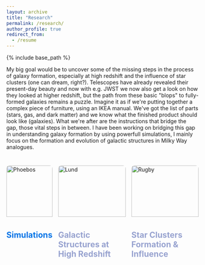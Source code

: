 ```yaml
---
layout: archive
title: "Research"
permalink: /research/
author_profile: true
redirect_from:
  - /resume
---
```

{% include base_path %}

My big goal would be to uncover some of the missing steps in the process of galaxy formation, especially at high redshift and the influence of star clusters (one can dream, right?). Telescopes have already revealed their present-day beauty and now with e.g. JWST we now also get a look on how they looked at higher redshift, but the path from these basic "blops" to fully-formed galaxies remains a puzzle. Imagine it as if we're putting together a complex piece of furniture, using an IKEA manual. We've got the list of parts (stars, gas, and dark matter) and we know what the finished product should look like (galaxies). What we're after are the instructions that bridge the gap, those vital steps in between. I have been working on bridging this gap in understanding galaxy formation by using powerfull simulations, I mainly focus on the formation and evolution of galactic structures in Milky Way analogues. 

<html lang="en">
<head>
  <meta charset="UTF-8">
  <meta name="viewport" content="width=device-width, initial-scale=1.0">
  <title>Three Topics Layout</title>
  <style>
    /* Container for the topics */
    .topics-container {
      display: flex;
      gap: 15px; /* Reduced space between the boxes */
      max-width: 1200px;
      margin: 40px auto;
      justify-content: space-between;
    }

    /* Individual topic cards */
    .topic {
      background: #ffffff;
      border-radius: 8px;
      box-shadow: 0 4px 8px rgba(0, 0, 0, 0.1);
      padding: 15px; /* Reduced padding inside the box */
      width: 300px;
      text-align: center;
    }

    /* Topic images */
    .topic img {
      width: 100%;
      height: auto;
      border-radius: 8px 8px 0 0; /* Round top corners of the image */
      margin-bottom: 5px; /* Reduced space between image and title */
    }

    /* Topic title and description */
    .topic h2 {
      font-size: 1 rem; /* Smaller font size for title */
      margin-bottom: 5px; /* Reduced space between title and description */
    }

    .topic p {
      font-size: 0.8rem; /* Smaller font size for text */
      color: #666;
    }
  </style>
</head>
<body>
  <div class="topics-container">
    <div class="topic">
      <img src="https://github.com/user-attachments/assets/c5384001-0b37-4206-8bd0-6b7b63b49f24" alt="Phoebos" />
      <h2><a href="https://fvandonkelaar.github.io/sims/"  style="text-decoration: none; color: #0073e6;">Simulations</a></h2>
    </div>
    <div class="topic">
       <img src="https://github.com/user-attachments/assets/f7fe56f0-0d73-4a94-a351-ad3847545a96" alt="Lund" />
       <h2><a href="https://fvandonkelaar.github.io/structures/" style="text-decoration: none; color: #97a2cf;">Galactic Structures at High Redshift</a></h2>
    </div>
    <div class="topic">
      <img src="https://github.com/user-attachments/assets/bf8e09d4-d695-4932-a1d0-2518d73cd162" alt="Rugby" />
      <h2> <h2><a href="https://fvandonkelaar.github.io/clusters/"  style="text-decoration: none; color: #97a2cf;">Star Clusters Formation & Influence</a></h2></h2>
    </div>
  </div>
</body>
</html>
